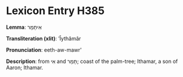 # Lexicon Entry H385

**Lemma**: אִיתָמָר

**Transliteration (xlit)**: ʼÎythâmâr

**Pronunciation**: eeth-aw-mawr'

**Description**:
from אִי and תָּמָר; coast of the palm-tree; Ithamar, a son of Aaron; Ithamar.
